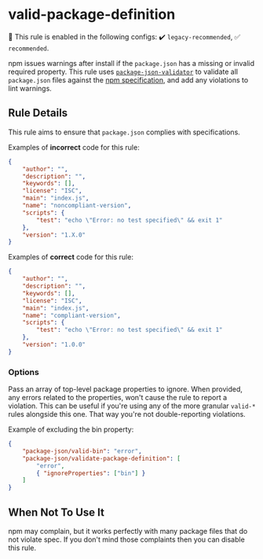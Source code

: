 # valid-package-definition

💼 This rule is enabled in the following configs: ✔️ `legacy-recommended`, ✅ `recommended`.

<!-- end auto-generated rule header -->

npm issues warnings after install if the `package.json` has a missing or invalid required property.
This rule uses [`package-json-validator`][pjv] to validate all `package.json` files against the [npm specification][npm-spec], and add any violations to lint warnings.

## Rule Details

This rule aims to ensure that `package.json` complies with specifications.

Examples of **incorrect** code for this rule:

```json
{
	"author": "",
	"description": "",
	"keywords": [],
	"license": "ISC",
	"main": "index.js",
	"name": "noncompliant-version",
	"scripts": {
		"test": "echo \"Error: no test specified\" && exit 1"
	},
	"version": "1.X.0"
}
```

Examples of **correct** code for this rule:

```json
{
	"author": "",
	"description": "",
	"keywords": [],
	"license": "ISC",
	"main": "index.js",
	"name": "compliant-version",
	"scripts": {
		"test": "echo \"Error: no test specified\" && exit 1"
	},
	"version": "1.0.0"
}
```

### Options

Pass an array of top-level package properties to ignore. When provided, any errors related to the properties, won't cause the rule to report a violation.
This can be useful if you're using any of the more granular `valid-*` rules alongside this one.
That way you're not double-reporting violations.

Example of excluding the bin property:

```json
{
	"package-json/valid-bin": "error",
	"package-json/validate-package-definition": [
		"error",
		{ "ignoreProperties": ["bin"] }
	]
}
```

## When Not To Use It

npm may complain, but it works perfectly with many package files that do not violate spec.
If you don't mind those complaints then you can disable this rule.

[pjv]: https://github.com/gorillamania/package.json-validator
[npm-spec]: https://docs.npmjs.com/files/package.json
